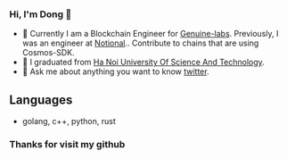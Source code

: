 ### Hi, I'm Dong 👋


- 🔭 Currently I am a Blockchain Engineer for [Genuine-labs](https://github.com/Genuine-labs). Previously, I was an engineer at [Notional](https://github.com/notional-labs/notional).. Contribute to chains that are using Cosmos-SDK.
- 🌱 I graduated from [Ha Noi University Of Science And Technology](https://vi.wikipedia.org/wiki/%C4%90%E1%BA%A1i_h%E1%BB%8Dc_B%C3%A1ch_khoa_H%C3%A0_N%E1%BB%99i).
- 💬 Ask me about anything you want to know [twitter](https://twitter.com/dongtqhn80).


## Languages

- golang, c++, python, rust


### Thanks for visit my github
